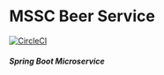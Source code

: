 # MSSC Beer Service

[![CircleCI](https://img.shields.io/circleci/build/github/jupyterhub/jupyterhub?logo=circleci)](https://circleci.com/gh/CryptoSingh1337/mssc-beer-service/tree/master)
##### Spring Boot Microservice